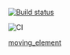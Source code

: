 [![Build status](https://ci.appveyor.com/api/projects/status/ppgvhincfu2j01m9?svg=true)](https://ci.appveyor.com/project/MaryVanyush/moving-element)

![CI](https://github.com/MaryVanyush/moving_element/actions/workflows/web.yml/badge.svg)

[moving_element](https://maryvanyush.github.io/moving_element/)
